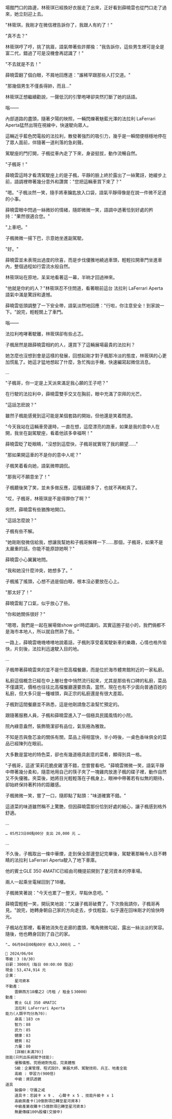 場館門口的路邊，林筱琪已經換好衣服走了出來，正好看到薛曉雲也從門口走了過來，她立刻迎上去。

"林筱琪，我剛才在微信裡告訴你了，我跟人有約了！"  

"真不去？"  

林筱琪哼了哼，挑了挑眉，語氣帶著些許揶揄："我告訴你，這些男生裡可是全是富二代，錯過了可是沒機會再認識了！"  

"不去就是不去！"  

薛曉雲翻了個白眼，不屑地回應道："誰稀罕跟那些人打交道。"  

"那幾個男生不僅長得帥，而且…"  

林筱琪正想繼續勸說，一聲低沉的引擎咆哮卻突然打斷了她的話語。

嗡——  

內部道路的盡頭，隨著夕陽的映照，一輛閃爍著魅藍光澤的法拉利 LaFerrari Aperta猛然出現在視線中，快速駛向眾人。  

這輛近乎藍色閃電般的法拉利，散發著強烈的吸引力，幾乎是一瞬間便穩穩地停在了眾人面前，伴隨著一道利落的急刹聲。

駕駛座的門打開，子楓從車內走了下來，身姿挺拔，動作流暢自然。  

"子楓哥！"  

薛曉雲這時才看清駕駛座上的是子楓，平靜的臉上終於露出了一絲驚訝，她緩步上前，語調裡帶著幾分意外和讚賞："您把這輛車買下來了？"  

"嗯。"子楓淡然一笑，隨手將車鑰匙放入口袋，語氣平靜得像是在說一件微不足道的小事。  

薛曉雲眼中閃過一絲微妙的情緒，隨即微微一笑，語調中透著恰到好處的矜持："果然很適合您。"  

"上車吧。"  

子楓微微一揚下巴，示意她坐進副駕駛。  

"好。"  

薛曉雲並未表現出過度的欣喜，而是步伐優雅地繞過車頭，輕輕拉開車門坐進車內，整個過程如行雲流水般自然。  

林筱琪站在原地，呆呆地看著這一幕，半晌才回過神來。  

"他就是你約的人？"林筱琪忍不住問道，看著眼前這台 法拉利 LaFerrari Aperta 語氣中滿是驚訝和遺憾。  

薛曉雲低頭調整了一下安全帶，語氣淡然地回應："行啦，你注意安全！到家說一下。"說完，輕輕關上了車門。

嗡——  

法拉利咆哮著駛離，林筱琪卻有些忐忑。  

子楓居然是跟薛曉雲相約的人，還買下了這輛展場最貴的法拉利？  

她怎麼也沒想到會是這樣的發展，回想起剛才對子楓那冷淡的態度，林筱琪的心更加慌亂了。她這才猛地想起了什麼，急忙掏出手機，快速編寫起微信消息。

...

"子楓哥，你一定是上天派來滿足我心願的王子吧？"

在行駛的法拉利中，薛曉雲雙手交叉在胸前，眼中充滿了崇拜的光芒。

"這話怎麽說？"

雖然子楓能感覺到這可能是某個套路的開始，但他還是笑着問道。

"今天我站在這輛車旁邊時，一直在想，這麼漂亮的跑車，如果是我的意中人在開，我坐在副駕駛座，看着他該多幸福啊！"

薛曉雲眨了眨眼睛，"沒想到這麼快，子楓哥就實現了我的願望……"

"那如果開這車的不是你的意中人呢？"

子楓笑着看向她，語氣微帶調侃。

"那我可不願意坐了！"

子楓聽後笑了笑，並未多做反應，這種話聽多了，也就不再較真了。

"哎，子楓哥，林筱琪是不是得罪你了啊？"

突然，薛曉雲有些猶豫地開口。

"這話怎麼說？"

子楓有些不解。

"她剛剛發微信給我，想讓我幫她和子楓哥解釋一下……那個，子楓哥，如果不是太嚴重的話，你能不能原諒她啊？"

薛曉雲小心翼翼地問。

"我和她沒什麼沖突，她想多了。" 

子楓搖了搖頭，心想不過是個白眼，根本沒必要放在心上。

"那太好了！"

薛曉雲鬆了口氣，似乎放心了些。

"你和她關係很好？"

"嗯嗯，我們是一起在展場做show girl時認識的。其實這圈子挺小的，我們倆都不是海市本地人，所以就自然熟了些。"

一路上，薛曉雲嘰嘰喳喳地說着話，子楓則享受着駕駛新車的樂趣，心情也格外愉快，片刻後，法拉利迅速駛入目的地。

...

子楓帶著薛曉雲來的並不是什麼高檔餐廳，而是位於海市體育館附近的一家私廚。

私廚這個概念已經在中上層社會中悄然流行起來，尤其是那些有口碑的私廚，菜品不僅講究，價格也往往比高檔餐廳還要昂貴。當然，現在也有不少面向普通百姓的私廚，但大多只是一種噱頭，與正宗的私廚還是有很大差距。

子楓對這間餐廳並不熟悉，這是他剛請詹芯渝幫忙預定的。

跟隨著服務人員，子楓和薛曉雲進入了一個極具民國風情的小院。

院內綠意盎然，裝飾簡潔卻有品位，氣氛極為雅致。

不知是否與詹芯渝的關係有關，菜品上得相當快，半小時後，一桌色香味俱全的菜品已經陳列在眼前。

大多數是當地的特色菜，卻也有幾道極具創意的菜肴，顯得別具一格。

"子楓哥，這道‘茉莉花脆皮雞’還不錯，您嘗嘗看吧。"薛曉雲微微一笑，語氣平靜中帶著幾分柔和，隨意地用自己的筷子夾了一塊雞肉放進子楓的碟子裡，動作自然又不失優雅。夾菜後，她將目光輕輕落在子楓身上，眼神中帶著若有似無的期待，卻始終保持著矜持的距離感。

子楓微微一笑，嘗了一口，隨即點了點頭："味道確實不錯。"

這道菜的味道雖然稱不上驚艷，但因薛曉雲那份恰到好處的細心，讓子楓感到格外舒適。

...

`… 05月23日00點00分 支出 20,000 元 …`

...

不久後，子楓取出一條中華煙，走到保全那邊登記完畢後，駕駛著那輛令人目不轉睛的法拉利 LaFerrari Aperta駛入了地下車庫。

他的賓士GLE 350 4MATIC已經由司機提前開到了星河資本的停車場。

兩人一起乘坐電梯回到了18樓。

子楓微笑著說："今天也累了一整天，早點休息吧。"

薛曉雲輕輕一笑，開玩笑地說："又讓子楓哥破費了，下次換我請你，子楓哥再見。"說完，她轉身朝自己家的方向走去，步伐輕盈，似乎還在回味剛才的愉快時光。

子楓站在那裡，看著她消失在走廊的盡頭，嘴角微微勾起，露出一絲淡淡的笑容。隨後，他也轉身回到了自己的家。

`"… 06月04日00點00分 收入3,000元 … "`

```
📰 2024/06/04
等級：3 (0/30)
日薪：3000元（每日 00:00:00 發送）
現金：53,474,914 元
企業：
    星河資本
不動產：
    雲錦西方18樓之2（月租 / 租金＄30000）
動產：
    賓士 GLE 350 4MATIC
    法拉利 LaFerrari Aperta
能力(人類平均分為70):
    身高：183 cm
    智力：88
    武力：85
    健康：83
    體質：82
    力量：80
    [詳細(未滿70)]
技能(只列出系統賦予技能):
    優雅儀態、究極絕對免疫、完美體態
    S級：企業管理、程式設計、樂器大師、駕駛技術、兵王、地產全能
    高級 : 學習力(900倍)
    中級：資訊透鏡
道具
    裝備中：守護之戒
    道具卡：忠誠卡 x 9 、 心聲卡 x 5 、技能升級卡 x 1
    高級房產卡(10億款項已轉至星河資本)
    中級產業收購卡(5億款項已轉至星河資本)
    無憂傳媒100%股權(交接中)
```